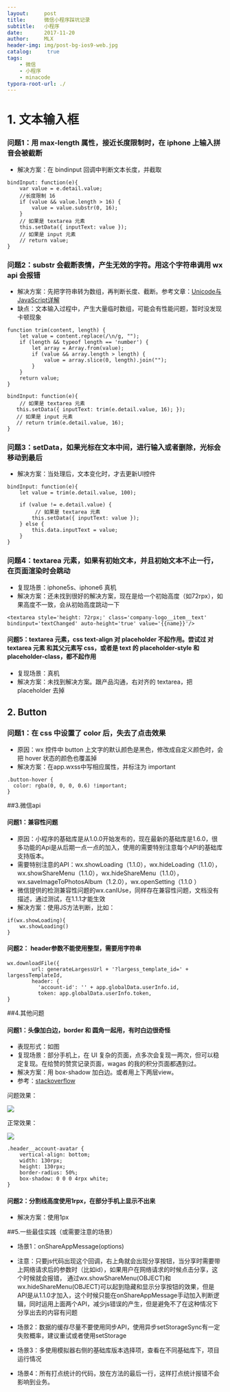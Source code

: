 ```yaml
---
layout:     post
title:      微信小程序踩坑记录
subtitle:   小程序
date:       2017-11-20
author:     MLX
header-img: img/post-bg-ios9-web.jpg
catalog: 	 true
tags:
    - 微信
    - 小程序
    - minacode
typora-root-url: ./
---
```


# 1. 文本输入框

### 问题1：用 max-length 属性，接近长度限制时，在 iphone 上输入拼音会被截断
*  解决方案：在 bindinput 回调中判断文本长度，并截取

```
bindInput: function(e){
    var value = e.detail.value;
    //长度限制 16
    if (value && value.length > 16) { 
        value = value.substr(0, 16);
    }
    // 如果是 textarea 元素
    this.setData({ inputText: value });
    // 如果是 input 元素
    // return value;
}
```

### 问题2：substr 会截断表情，产生无效的字符。用这个字符串调用 wx api 会报错

* 解决方案：先把字符串转为数组，再判断长度、截断。参考文章：[Unicode与JavaScript详解](http://www.ruanyifeng.com/blog/2014/12/unicode.html)
* 缺点：文本输入过程中，产生大量临时数组，可能会有性能问题，暂时没发现卡顿现象

```
function trim(content, length) {
    let value = content.replace(/\n/g, "");
    if (length && typeof length == 'number') {
    	let array = Array.from(value);
        if (value && array.length > length) {
            value = array.slice(0, length).join("");
        }
    }
    return value;
}

bindInput: function(e){
	// 如果是 textarea 元素
   this.setData({ inputText: trim(e.detail.value, 16); });
   // 如果是 input 元素
   // return trim(e.detail.value, 16);
}
```
### 问题3：setData，如果光标在文本中间，进行输入或者删除，光标会移动到最后
* 解决方案：当处理后，文本变化时，才去更新UI控件

```
bindInput: function(e){
    let value = trim(e.detail.value, 100);
   	
    if (value != e.detail.value) {
    	 // 如果是 textarea 元素
        this.setData({ inputText: value });
    } else {
        this.data.inputText = value;
	}
}
```
### 问题4：textarea 元素，如果有初始文本，并且初始文本不止一行，在页面渲染时会跳动
* 复现场景：iphone5s、iphone6 真机
* 解决方案：还未找到很好的解决方案，现在是给一个初始高度（如72rpx），如果高度不一致，会从初始高度跳动一下

```
<textarea style='height: 72rpx;' class='company-logo__item__text' bindinput='textChanged' auto-height='true' value='{{name}}'/>
```
#### 问题5：textarea 元素，css text-align 对 placeholder 不起作用。尝试过 对 textarea 元素 和其父元素写 css，或者是 text 的 placeholder-style 和 placeholder-class，都不起作用
* 复现场景：真机
* 解决方案：未找到解决方案。跟产品沟通，右对齐的 textarea，把 placeholder 去掉

## 2. Button

### 问题1：在 css 中设置了 color 后，失去了点击效果
* 原因：wx 控件中 button 上文字的默认颜色是黑色，修改成自定义颜色时，会把 hover 状态的颜色也覆盖掉
* 解决方案：在app.wxss中写相应属性，并标注为 important

```
.button-hover {
  color: rgba(0, 0, 0, 0.6) !important;
} 
```

##3.微信api

#### 问题1：兼容性问题
* 原因：小程序的基础库是从1.0.0开始发布的，现在最新的基础库是1.6.0，很多功能的Api是从后期一点一点的加入，使用的需要特别注意每个API的基础库支持版本。
* 需要特别注意的API：wx.showLoading（1.1.0），wx.hideLoading（1.1.0），wx.showShareMenu（1.1.0），wx.hideShareMenu（1.1.0），
  wx.saveImageToPhotosAlbum（1.2.0），wx.openSetting（1.1.0 ）<br/>
* 微信提供的检测兼容性问题的wx.canIUse，同样存在兼容性问题，文档没有描述，通过测试，在1.1.1才能生效
* 解决方案：使用JS方法判断，比如：

```
if(wx.showLoading){
	wx.showLoading()
}
```

#### 问题2： header参数不能使用整型，需要用字符串

```
wx.downloadFile({
        url: generateLargessUrl + '?largess_template_id=' + largessTemplateId,
        header: {
          'account-id': '' + app.globalData.userInfo.id,
          token: app.globalData.userInfo.token,
}
```

##4.其他问题
#### 问题1：头像加白边，border 和 圆角一起用，有时白边很奇怪
* 表现形式：如图
* 复现场景：部分手机上，在 UI 复杂的页面，点多次会复现一两次，但可以稳定复现。在给赞的赞赏记录页面，wagas 的我的积分页面都遇到过。
* 解决方案：用 box-shadow 加白边。或者用上下两层view。
* 参考：[stackoverflow](https://stackoverflow.com/questions/17202128/rounded-cornes-border-radius-safari-issue)

问题效果：

![](http://7xrwrm.com1.z0.glb.clouddn.com/border_radius_1.png)

正常效果：

![](http://7xrwrm.com1.z0.glb.clouddn.com/border_radius_2.png)

```
.header__account-avatar {
    vertical-align: bottom;
    width: 130rpx;
    height: 130rpx;
    border-radius: 50%;
    box-shadow: 0 0 0 4rpx white;
}
```
#### 问题2：分割线高度使用1rpx，在部分手机上显示不出来
* 解决方案：使用1px

##5.一些最佳实践（或需要注意的场景）
* 场景1：onShareAppMessage(options)
* 注意：只要js代码出现这个回调，右上角就会出现分享按钮，当分享时需要带上网络请求后的参数时（比如id），如果用户在网络请求的时候点击分享，这个时候就会报错，
  通过wx.showShareMenu(OBJECT)和wx.hideShareMenu(OBJECT)可以起到隐藏和显示分享按钮的效果，但是API是从1.1.0才加入，这个时候只能在onShareAppMessage手动加入判断逻辑，同时运用上面两个API，减少js错误的产生，但是避免不了在这种情况下分享出去的内容有问题

* 场景2：数据的缓存尽量不要使用同步API，使用异步setStorageSync有一定失败概率，建议重试或者使用setStorage

* 场景3：多使用模拟器右侧的基础库版本选择项，查看在不同基础库下，项目运行情况

* 场景4：所有打点统计的代码，放在方法的最后一行，这样打点统计报错不会影响到业务。